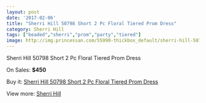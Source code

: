 ```yaml
---
layout: post
date: '2017-02-06'
title: "Sherri Hill 50798 Short 2 Pc Floral Tiered Prom Dress"
category: Sherri Hill
tags: ["beaded","sherri","prom","party","tiered"]
image: http://img.princessan.com/55998-thickbox_default/sherri-hill-50798-short-2-pc-floral-tiered-prom-dress.jpg
---
```

Sherri Hill 50798 Short 2 Pc Floral Tiered Prom Dress

On Sales: **$450**
<a href="https://www.princessan.com/en/sherri-hill/25130-sherri-hill-50798-short-2-pc-floral-tiered-prom-dress.html"><amp-img layout="responsive" width="600" height="600" src="//img.princessan.com/55998-thickbox_default/sherri-hill-50798-short-2-pc-floral-tiered-prom-dress.jpg" alt="Sherri Hill 50798 Short 2 Pc Floral Tiered Prom Dress 0" /></a>
<a href="https://www.princessan.com/en/sherri-hill/25130-sherri-hill-50798-short-2-pc-floral-tiered-prom-dress.html"><amp-img layout="responsive" width="600" height="600" src="//img.princessan.com/55999-thickbox_default/sherri-hill-50798-short-2-pc-floral-tiered-prom-dress.jpg" alt="Sherri Hill 50798 Short 2 Pc Floral Tiered Prom Dress 1" /></a>

Buy it: [Sherri Hill 50798 Short 2 Pc Floral Tiered Prom Dress](https://www.princessan.com/en/sherri-hill/25130-sherri-hill-50798-short-2-pc-floral-tiered-prom-dress.html "Sherri Hill 50798 Short 2 Pc Floral Tiered Prom Dress")

View more: [Sherri Hill](https://www.princessan.com/en/57-sherri-hill "Sherri Hill")